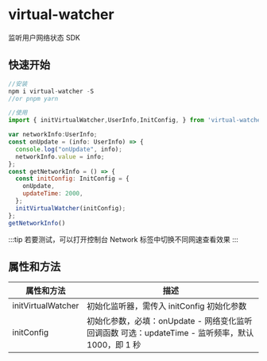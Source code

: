 # virtual-watcher

监听用户网络状态 SDK

## 快速开始

```js
//安装
npm i virtual-watcher -S
//or pnpm yarn

//使用
import { initVirtualWatcher,UserInfo,InitConfig, } from 'virtual-watcher'

var networkInfo:UserInfo;
const onUpdate = (info: UserInfo) => {
  console.log("onUpdate", info);
  networkInfo.value = info;
};
const getNetworkInfo = () => {
  const initConfig: InitConfig = {
    onUpdate,
    updateTime: 2000,
  };
  initVirtualWatcher(initConfig);
};
getNetworkInfo()
```

:::tip
若要测试，可以打开控制台 Network 标签中切换不同网速查看效果
:::

## 属性和方法

| 属性和方法         | 描述                                                                                              |
| ------------------ | ------------------------------------------------------------------------------------------------- |
| initVirtualWatcher | 初始化监听器，需传入 initConfig 初始化参数                                                        |
| initConfig         | 初始化参数，必填：onUpdate - 网络变化监听回调函数 可选：updateTime - 监听频率，默认 1000，即 1 秒 |

